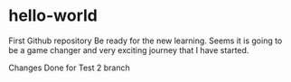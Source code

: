 # hello-world
First Github repository
Be ready for the new learning. Seems it is going to be a game changer and very exciting journey that I have started.


Changes Done for Test 2 branch
